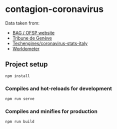 # contagion-coronavirus

Data taken from:

- [BAG / OFSP website](https://www.bag.admin.ch/bag/de/home/krankheiten/ausbrueche-epidemien-pandemien/aktuelle-ausbrueche-epidemien/novel-cov/situation-schweiz-und-international.html)
- [Tribune de Genève](https://interactif.tdg.ch/2020/covid-19-carte-suisse/)
- [Techengines/coronavirus-stats-italy](https://github.com/techengines/coronavirus-stats-italy)
- [Worldometer](https://www.worldometers.info/coronavirus/)


## Project setup
```
npm install
```

### Compiles and hot-reloads for development
```
npm run serve
```

### Compiles and minifies for production
```
npm run build
```
